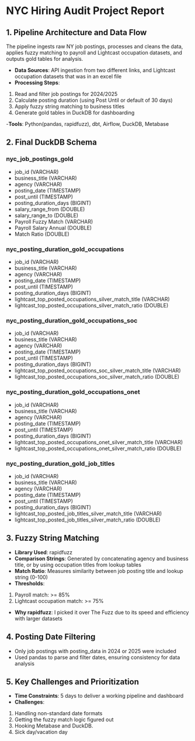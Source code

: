 # NYC Hiring Audit Project Report

## 1. Pipeline Architecture and Data Flow

The pipeline ingests raw NY job postings, processes and cleans the data, applies fuzzy matching to payroll and Lightcast occupation datasets, and outputs gold tables for analysis.

- **Data Sources**: API ingestion from two different links, and Lightcast occupation datasets that was in an excel file
- **Processing Steps**: 
1. Read and filter job postings for 2024/2025
2. Calculate posting duration (using Post Until or default of 30 days)
3. Apply fuzzy string matching to business titles
4. Generate gold tables in DuckDB for dashboarding

-**Tools**: Python(pandas, rapidfuzz), dbt, Airflow, DuckDB, Metabase

## 2. Final DuckDB Schema
### nyc_job_postings_gold
- job_id (VARCHAR)
- business_title (VARCHAR)
- agency (VARCHAR)
- posting_date (TIMESTAMP)
- post_until (TIMESTAMP)
- posting_duration_days (BIGINT)
- salary_range_from (DOUBLE)
- salary_range_to (DOUBLE)
- Payroll Fuzzy Match (VARCHAR)
- Payroll Salary Annual (DOUBLE)
- Match Ratio (DOUBLE)

### nyc_posting_duration_gold_occupations
- job_id (VARCHAR)
- business_title (VARCHAR)
- agency (VARCHAR)
- posting_date (TIMESTAMP)
- post_until (TIMESTAMP)
- posting_duration_days (BIGINT)
- lightcast_top_posted_occupations_silver_match_title (VARCHAR)
- lightcast_top_posted_occupations_silver_match_ratio (DOUBLE)

### nyc_posting_duration_gold_occupations_soc
- job_id (VARCHAR)
- business_title (VARCHAR)
- agency (VARCHAR)
- posting_date (TIMESTAMP)
- post_until (TIMESTAMP)
- posting_duration_days (BIGINT)
- lightcast_top_posted_occupations_soc_silver_match_title (VARCHAR)
- lightcast_top_posted_occupations_soc_silver_match_ratio (DOUBLE)

### nyc_posting_duration_gold_occupations_onet
- job_id (VARCHAR)
- business_title (VARCHAR)
- agency (VARCHAR)
- posting_date (TIMESTAMP)
- post_until (TIMESTAMP)
- posting_duration_days (BIGINT)
- lightcast_top_posted_occupations_onet_silver_match_title (VARCHAR)
- lightcast_top_posted_occupations_onet_silver_match_ratio (DOUBLE)

### nyc_posting_duration_gold_job_titles
- job_id (VARCHAR)
- business_title (VARCHAR)
- agency (VARCHAR)
- posting_date (TIMESTAMP)
- post_until (TIMESTAMP)
- posting_duration_days (BIGINT)
- lightcast_top_posted_job_titles_silver_match_title (VARCHAR)
- lightcast_top_posted_job_titles_silver_match_ratio (DOUBLE)

## 3. Fuzzy String Matching
- **Library Used**: rapidfuzz
- **Comparison Strings**: Generated by concatenating agency and business title, or by using occupation titles from lookup tables
- **Match Ratio**: Measures similarity between job posting title and lookup string (0-100)
- **Thresholds**: 
1. Payroll match: >= 85%
2. Lightcast occupation match: >= 75%
- **Why rapidfuzz**: I picked it over The Fuzz due to its speed and efficiency with larger datasets

## 4. Posting Date Filtering
- Only job postings with posting_data in 2024 or 2025 were included
- Used pandas to parse and filter dates, ensuring consistency for data analysis

## 5. Key Challenges and Prioritization
- **Time Constraints**: 5 days to deliver a working pipeline and dashboard
- **Challenges**: 
1. Handling non-standard date formats
2. Getting the fuzzy match logic figured out
3. Hooking Metabase and DuckDB. 
4. Sick day/vacation day



